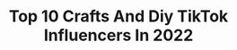 ---
title: Top 10 Crafts And Diy TikTok Influencers In 2022
description: >-
  Find top crafts and diy TikTok influencers in 2022. Most popular hashtags: #diy #fyp #crafts #craft.
platform: TikTok
hits: 39
text_top: Identify the most popular TikTok accounts on inBeat.
text_bottom: Our database holds 39 TikTok influencers like this for you to work with.
profiles:
  - username: "a_littles_dungeon"
    fullname: >-
      🎀ALittlesDungeon🎀
    bio: >-
      Crafts DIY Little stuff Please follow my Instagram 🦄🌈❤🧡💛💚💙💜🌈🦄
    location: "United States"
    followers: 55100
    engagement: 1116
    commentsToLikes: 0.011232
    id: ck8vtj2vtgfhd0j7869blsd9l
    verified: false
    hashtags: "#little, #sparkle, #handmade, #resinart"
  - username: "drooandaya"
    fullname: >-
      drooandaya
    bio: >-
      DROO & AYA || Crafts & DIY 🇵🇭🇯🇵
    location: "United States"
    followers: 40700
    engagement: 776
    commentsToLikes: 0.010689
    id: ckbq74g4vti6l0j23anm030w5
    verified: false
    hashtags: "#christmas, #diy, #crafts, #ornaments"
  - username: "kenhsangtao_no1"
    fullname: >-
      Wood Art
    bio: >-
      Follow me to get more video daily IDEA craft DIY diyideas Woot Art
    location: "Viet Nam"
    followers: 147100
    engagement: 1001
    commentsToLikes: 0.003911
    id: ckcpju4yfidp30j23ou6q7iup
    verified: false
    hashtags: "#craft, #fyp, #creative, #thucong"
  - username: "nissalynninteriors"
    fullname: >-
      Nissa-Lynn Interiors
    bio: >-
      An Interior Decorator who loves crafts & DIY projects! Check me out on Insta!
    location: "United States"
    followers: 42400
    engagement: 395
    commentsToLikes: 0.011493
    id: ck8rof42ngtwc0j781pt01eb9
    verified: false
    hashtags: "#christmasdecor, #holidaydecorating, #tiktokpartner, #flowers"
  - username: "balloonart.no1"
    fullname: >-
      Balloon Art
    bio: >-
      Balloon balloonArt craft DIY creative craft balloondecor tutorial trend amazing
    location: "Viet Nam"
    followers: 66400
    engagement: 495
    commentsToLikes: 0.005370
    id: ckdnuo4igni9r0j23wqzlrmr6
    verified: false
    hashtags: "#creative, #handmade, #balloonart, #craft"
  - username: "quarantineparty101"
    fullname: >-
      quarantine party <3
    bio: >-
      recipes, crafts, diys and things to pass time! join the party ☆
    location: "United States"
    followers: 34000
    engagement: 1707
    commentsToLikes: 0.037226
    id: ckbkn6fjgh5tn0j2359frecsp
    verified: false
    hashtags: "#wallpaper, #skylight, #fyp, #fff"
  - username: "gabby....b"
    fullname: >-
      gabby
    bio: >-
      bay area @stix4covid
    location: "United States"
    followers: 69400
    engagement: 2391
    commentsToLikes: 0.015440
    id: ckauzea3k4xjr0j23ob9g41is
    verified: false
    hashtags: "#cds, #crafts, #diy, #cd"
  - username: "theclaycroissant"
    fullname: >-
      Meghan Elizabeth
    bio: >-
      Suggestions welcome! 💕
    location: "United States"
    followers: 130900
    engagement: 2349
    commentsToLikes: 0.012486
    id: ckbqgd00o1rek0j23kjv1chq8
    verified: false
    hashtags: "#tiktokpartner, #crafts, #diy, #kawaii"
  - username: "dino_bird"
    fullname: >-
      dino
    bio: >-
      artist I don't sleep is actually a raccoon dm me for commission info!
    location: "United States"
    followers: 53500
    engagement: 1297
    commentsToLikes: 0.017893
    id: ck9c8icerszmq0j78gh1cf3x5
    verified: false
    hashtags: "#dinosquarantinecrafts, #asmr, #craft, #diy"
  - username: "craftman66"
    fullname: >-
      Resin draw
    bio: >-
      ✉️email:j@ucan.cn ❤️follow for more❤️
    location: "United States"
    followers: 279100
    engagement: 1412
    commentsToLikes: 0.010245
    id: ck9rgqq75c1c70j784tq1tobd
    verified: false
    hashtags: "#fyp, #foryou, #craft, #diy"
---